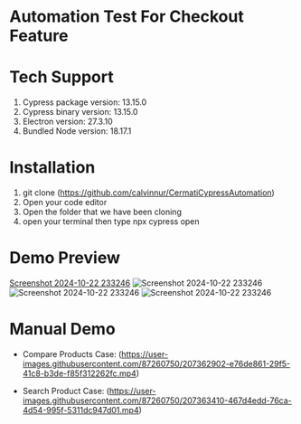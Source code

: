 # Automation Test For Checkout Feature

# Tech Support
1. Cypress package version: 13.15.0
2. Cypress binary version: 13.15.0
3. Electron version: 27.3.10
4. Bundled Node version: 18.17.1


# Installation
1.  git clone (https://github.com/calvinnur/CermatiCypressAutomation)
2.  Open your code editor
3.  Open the folder that we have been cloning 
4.  open your terminal then type npx cypress open



# Demo Preview
[Screenshot 2024-10-22 233246](https://github.com/user-attachments/assets/9c79c331-ec23-4358-867e-abb825a3ef1d)
![Screenshot 2024-10-22 233246](https://github.com/user-attachments/assets/28f81464-399d-431f-8f79-952d1ecc6f77)
![Screenshot 2024-10-22 233246](https://github.com/user-attachments/assets/358947d8-0177-410d-8659-4abcfe69d7e3)
![Screenshot 2024-10-22 233246](https://github.com/user-attachments/assets/9df32edc-53de-404b-8174-405fb9d10c92)


# Manual Demo
- Compare Products Case:
(https://user-images.githubusercontent.com/87260750/207362902-e76de861-29f5-41c8-b3de-f85f312262fc.mp4)

- Search Product Case:
(https://user-images.githubusercontent.com/87260750/207363410-467d4edd-76ca-4d54-995f-5311dc947d01.mp4)

